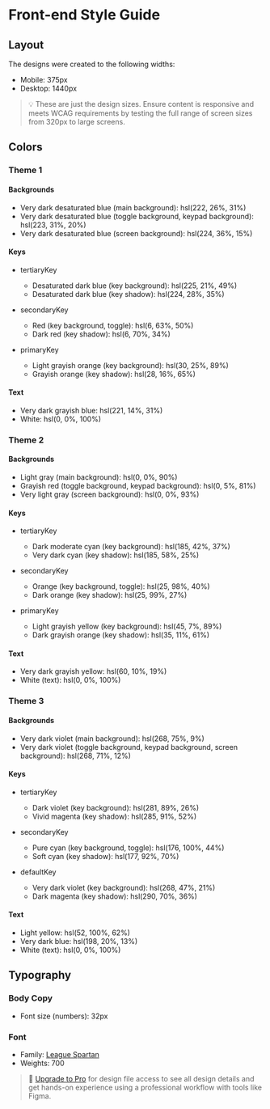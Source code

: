 # Front-end Style Guide


## Layout

The designs were created to the following widths:

- Mobile: 375px
- Desktop: 1440px

> 💡 These are just the design sizes. Ensure content is responsive and meets WCAG requirements by testing the full range of screen sizes from 320px to large screens.

## Colors

### Theme 1

#### Backgrounds

- Very dark desaturated blue (main background): hsl(222, 26%, 31%)
- Very dark desaturated blue (toggle background, keypad background): hsl(223, 31%, 20%)
- Very dark desaturated blue (screen background): hsl(224, 36%, 15%)

#### Keys

- tertiaryKey
  - Desaturated dark blue (key background): hsl(225, 21%, 49%)
  - Desaturated dark blue (key shadow): hsl(224, 28%, 35%)

- secondaryKey
  - Red (key background, toggle): hsl(6, 63%, 50%)
  - Dark red (key shadow): hsl(6, 70%, 34%)

- primaryKey
  - Light grayish orange (key background): hsl(30, 25%, 89%)
  - Grayish orange (key shadow): hsl(28, 16%, 65%)

#### Text

- Very dark grayish blue: hsl(221, 14%, 31%)
- White: hsl(0, 0%, 100%)

### Theme 2

#### Backgrounds

- Light gray (main background): hsl(0, 0%, 90%)
- Grayish red (toggle background, keypad background): hsl(0, 5%, 81%)
- Very light gray (screen background): hsl(0, 0%, 93%)

#### Keys
- tertiaryKey
  - Dark moderate cyan (key background): hsl(185, 42%, 37%)
  - Very dark cyan (key shadow): hsl(185, 58%, 25%)

- secondaryKey
  - Orange (key background, toggle): hsl(25, 98%, 40%)
  - Dark orange (key shadow): hsl(25, 99%, 27%)

- primaryKey
  - Light grayish yellow (key background): hsl(45, 7%, 89%)
  - Dark grayish orange (key shadow): hsl(35, 11%, 61%)

#### Text

- Very dark grayish yellow: hsl(60, 10%, 19%)
- White (text): hsl(0, 0%, 100%)

### Theme 3

#### Backgrounds

- Very dark violet (main background): hsl(268, 75%, 9%)
- Very dark violet (toggle background, keypad background, screen background): hsl(268, 71%, 12%)

#### Keys
- tertiaryKey
  - Dark violet (key background): hsl(281, 89%, 26%)
  - Vivid magenta (key shadow): hsl(285, 91%, 52%)

- secondaryKey
  - Pure cyan (key background, toggle): hsl(176, 100%, 44%)
  - Soft cyan (key shadow): hsl(177, 92%, 70%)

- defaultKey
  - Very dark violet (key background): hsl(268, 47%, 21%)
  - Dark magenta (key shadow): hsl(290, 70%, 36%)

#### Text
- Light yellow: hsl(52, 100%, 62%)
- Very dark blue: hsl(198, 20%, 13%)
- White (text): hsl(0, 0%, 100%)

## Typography

### Body Copy

- Font size (numbers): 32px

### Font

- Family: [League Spartan](https://fonts.google.com/specimen/League+Spartan)
- Weights: 700

> 💎 [Upgrade to Pro](https://www.frontendmentor.io/pro?ref=style-guide) for design file access to see all design details and get hands-on experience using a professional workflow with tools like Figma.
